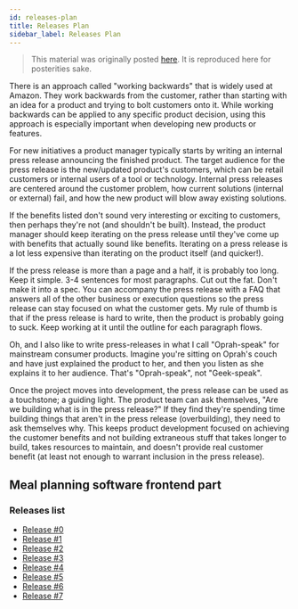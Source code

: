 ```yaml
---
id: releases-plan
title: Releases Plan
sidebar_label: Releases Plan
---
```



> This material was originally posted [here](http://www.quora.com/What-is-Amazons-approach-to-product-development-and-product-management). It is reproduced here for posterities sake.

There is an approach called "working backwards" that is widely used at Amazon. They work backwards from the customer, rather than starting with an idea for a product and trying to bolt customers onto it. While working backwards can be applied to any specific product decision, using this approach is especially important when developing new products or features.

For new initiatives a product manager typically starts by writing an internal press release announcing the finished product. The target audience for the press release is the new/updated product's customers, which can be retail customers or internal users of a tool or technology. Internal press releases are centered around the customer problem, how current solutions \(internal or external\) fail, and how the new product will blow away existing solutions.

If the benefits listed don't sound very interesting or exciting to customers, then perhaps they're not \(and shouldn't be built\). Instead, the product manager should keep iterating on the press release until they've come up with benefits that actually sound like benefits. Iterating on a press release is a lot less expensive than iterating on the product itself \(and quicker!\).

If the press release is more than a page and a half, it is probably too long. Keep it simple. 3-4 sentences for most paragraphs. Cut out the fat. Don't make it into a spec. You can accompany the press release with a FAQ that answers all of the other business or execution questions so the press release can stay focused on what the customer gets. My rule of thumb is that if the press release is hard to write, then the product is probably going to suck. Keep working at it until the outline for each paragraph flows.

Oh, and I also like to write press-releases in what I call "Oprah-speak" for mainstream consumer products. Imagine you're sitting on Oprah's couch and have just explained the product to her, and then you listen as she explains it to her audience. That's "Oprah-speak", not "Geek-speak".

Once the project moves into development, the press release can be used as a touchstone; a guiding light. The product team can ask themselves, "Are we building what is in the press release?" If they find they're spending time building things that aren't in the press release \(overbuilding\), they need to ask themselves why. This keeps product development focused on achieving the customer benefits and not building extraneous stuff that takes longer to build, takes resources to maintain, and doesn't provide real customer benefit \(at least not enough to warrant inclusion in the press release\).

## Meal planning software frontend part

### Releases list

* [Release \#0](frontend/releases-plan/release-0.md)
* [Release \#1](frontend/releases-plan/release-1.md)
* [Release \#2](frontend/releases-plan/release-2.md)
* [Release \#3](frontend/releases-plan/release-3.md)
* [Release \#4](frontend/releases-plan/release-4.md)
* [Release \#5](frontend/releases-plan/release-5.md)
* [Release \#6](frontend/releases-plan/release-6.md)
* [Release \#7](frontend/releases-plan/release-7.md)
